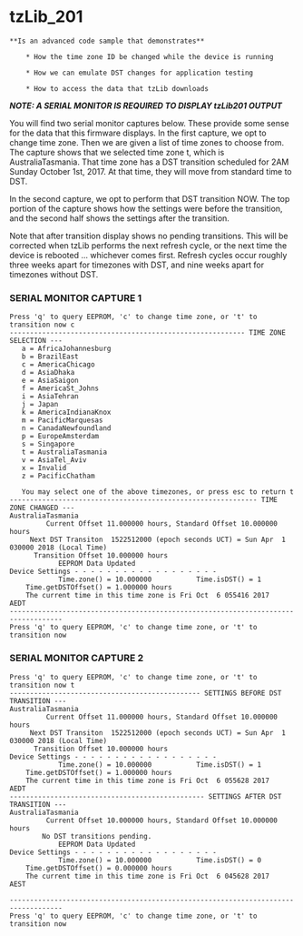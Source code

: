 
# tzLib_201 

	**Is an advanced code sample that demonstrates**
	
		* How the time zone ID be changed while the device is running
		
		* How we can emulate DST changes for application testing
		
		* How to access the data that tzLib downloads

  **_NOTE: A SERIAL MONITOR IS REQUIRED TO DISPLAY tzLib201 OUTPUT_** 

You will find two serial monitor captures below. These provide some sense for
the data that this firmware displays.  In the first capture, we opt
to change time zone. Then we are given a list of time zones to choose from. The 
capture shows that we selected time zone t, which is AustraliaTasmania. 
That time zone has a DST transition scheduled for 2AM Sunday October 1st, 2017.
At that time, they will move from standard time to DST. 

In the second capture, we opt to perform that DST transition NOW. The top 
portion of the capture shows how the settings were before the transition, and 
the second half shows the settings after the transition. 

Note that after transition display shows no pending transitions.  This will be 
corrected when tzLib performs the next refresh cycle, or the next time the
device is rebooted ... whichever comes first. Refresh cycles occur roughly
three weeks apart for timezones with DST, and nine weeks apart for timezones 
without DST. 

### SERIAL MONITOR CAPTURE 1 
```
Press 'q' to query EEPROM, 'c' to change time zone, or 't' to transition now c
---------------------------------------------------------- TIME ZONE SELECTION ---
   a = AfricaJohannesburg
   b = BrazilEast
   c = AmericaChicago
   d = AsiaDhaka
   e = AsiaSaigon
   f = AmericaSt_Johns
   i = AsiaTehran
   j = Japan
   k = AmericaIndianaKnox
   m = PacificMarquesas
   n = CanadaNewfoundland
   p = EuropeAmsterdam
   s = Singapore
   t = AustraliaTasmania
   v = AsiaTel_Aviv
   x = Invalid
   z = PacificChatham

   You may select one of the above timezones, or press esc to return t
------------------------------------------------------------- TIME ZONE CHANGED ---
AustraliaTasmania
         Current Offset 11.000000 hours, Standard Offset 10.000000 hours
     Next DST Transiton  1522512000 (epoch seconds UCT) = Sun Apr  1 030000 2018 (Local Time)
      Transition Offset 10.000000 hours
            EEPROM Data Updated
Device Settings - - - - - - - - - - - - - - - - - -
            Time.zone() = 10.000000           Time.isDST() = 1
    Time.getDSTOffset() = 1.000000 hours
    The current time in this time zone is Fri Oct  6 055416 2017   AEDT
-----------------------------------------------------------------------------------
Press 'q' to query EEPROM, 'c' to change time zone, or 't' to transition now
```



### SERIAL MONITOR CAPTURE 2 
```
Press 'q' to query EEPROM, 'c' to change time zone, or 't' to transition now t
----------------------------------------------- SETTINGS BEFORE DST TRANSITION ---
AustraliaTasmania
         Current Offset 11.000000 hours, Standard Offset 10.000000 hours
     Next DST Transiton  1522512000 (epoch seconds UCT) = Sun Apr  1 030000 2018 (Local Time)
      Transition Offset 10.000000 hours
Device Settings - - - - - - - - - - - - - - - - - -
            Time.zone() = 10.000000           Time.isDST() = 1
    Time.getDSTOffset() = 1.000000 hours
    The current time in this time zone is Fri Oct  6 055628 2017   AEDT
------------------------------------------------ SETTINGS AFTER DST TRANSITION ---
AustraliaTasmania
         Current Offset 10.000000 hours, Standard Offset 10.000000 hours
        No DST transitions pending.
            EEPROM Data Updated
Device Settings - - - - - - - - - - - - - - - - - -
            Time.zone() = 10.000000           Time.isDST() = 0
    Time.getDSTOffset() = 0.000000 hours
    The current time in this time zone is Fri Oct  6 045628 2017   AEST

-----------------------------------------------------------------------------------
Press 'q' to query EEPROM, 'c' to change time zone, or 't' to transition now
```
